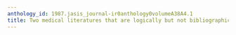 ```yaml
---
anthology_id: 1987.jasis_journal-ir0anthology0volumeA38A4.1
title: Two medical literatures that are logically but not bibliographically connected
---
```

